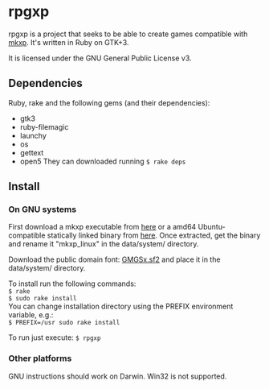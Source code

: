 # rpgxp

rpgxp is a project that seeks to be able to create games compatible with
[mkxp](https://github.com/Ancurio/mkxp).
It's written in Ruby on GTK+3.

It is licensed under the GNU General Public License v3.

## Dependencies
Ruby, rake and the following gems (and their dependencies):
- gtk3
- ruby-filemagic
- launchy
- os
- gettext
- open5
They can downloaded running `$ rake deps`

## Install
### On GNU systems
First download a mkxp executable from
[here](https://github.com/Ancurio/mkxp/#prebuilt-binaries) or a
amd64 Ubuntu-compatible statically linked binary from
[here](https://www.dropbox.com/s/x0pwgn2fw72t27k/mkxp_linux?dl=0).
Once extracted, get the binary and rename it "mkxp_linux" in the data/system/
directory.  

Download the public domain font:
[GMGSx.sf2](https://www.dropbox.com/s/qxdvoxxcexsvn43/GMGSx.sf2?dl=0) and place
it in the data/system/ directory.  

To install run the following commands:  
`$ rake`  
`$ sudo rake install`  
You can change installation directory using the PREFIX environment variable,
e.g.:  
`$ PREFIX=/usr sudo rake install`

To run just execute:
`$ rpgxp`

### Other platforms
GNU instructions should work on Darwin. Win32 is not supported.

